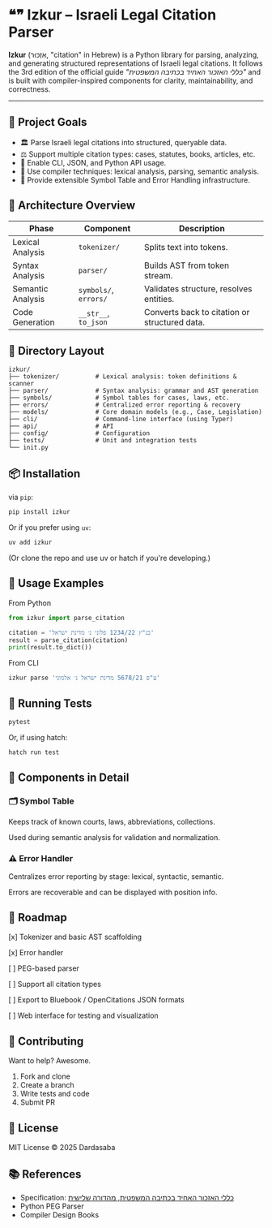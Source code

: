 # ❝❞ Izkur – Israeli Legal Citation Parser

**Izkur** (אִזְכּוּר, "citation" in Hebrew) is a Python library for parsing, analyzing, and generating structured representations of Israeli legal citations. It follows the 3rd edition of the official guide _"כללי האזכור האחיד בכתיבה המשפטית"_ and is built with compiler-inspired components for clarity, maintainability, and correctness.

---

## 🚀 Project Goals

- 🏛 Parse Israeli legal citations into structured, queryable data.
- ⚖️ Support multiple citation types: cases, statutes, books, articles, etc.
- 🧠 Enable CLI, JSON, and Python API usage.
- 🧩 Use compiler techniques: lexical analysis, parsing, semantic analysis.
- 🧰 Provide extensible Symbol Table and Error Handling infrastructure.

## 🧱 Architecture Overview

| Phase                | Component                | Description                                   |
|---------------------|--------------------------|-----------------------------------------------|
| Lexical Analysis     | `tokenizer/`              | Splits text into tokens.                      |
| Syntax Analysis      | `parser/`                 | Builds AST from token stream.                 |
| Semantic Analysis    | `symbols/`, `errors/`     | Validates structure, resolves entities.       |
| Code Generation      | `__str__`, `to_json`      | Converts back to citation or structured data. |

## 📁 Directory Layout

```shell
izkur/
├── tokenizer/          # Lexical analysis: token definitions & scanner
├── parser/             # Syntax analysis: grammar and AST generation
├── symbols/            # Symbol tables for cases, laws, etc.
├── errors/             # Centralized error reporting & recovery
├── models/             # Core domain models (e.g., Case, Legislation)
├── cli/                # Command-line interface (using Typer)
├── api/                # API
├── config/             # Configuration
├── tests/              # Unit and integration tests
└── init.py
```

## 📦 Installation

via `pip`:

```bash
pip install izkur
```

Or if you prefer using `uv`:

```bash
uv add izkur
```

(Or clone the repo and use uv or hatch if you're developing.)

## 🔧 Usage Examples

From Python

```python
from izkur import parse_citation

citation = 'בג"ץ 1234/22 פלוני נ׳ מדינת ישראל'
result = parse_citation(citation)
print(result.to_dict())
```

From CLI

```bash
izkur parse 'ע"פ 5678/21 מדינת ישראל נ׳ אלמוני'
```

## 🧪 Running Tests

```bash
pytest
```

Or, if using hatch:

```bash
hatch run test
```

## 🧠 Components in Detail

### 🗂️ Symbol Table

Keeps track of known courts, laws, abbreviations, collections.

Used during semantic analysis for validation and normalization.

### ⚠️ Error Handler

Centralizes error reporting by stage: lexical, syntactic, semantic.

Errors are recoverable and can be displayed with position info.

## 🧭 Roadmap

[x] Tokenizer and basic AST scaffolding

[x] Error handler

[ ] PEG-based parser

[ ] Support all citation types

[ ] Export to Bluebook / OpenCitations JSON formats

[ ] Web interface for testing and visualization

## 🤝 Contributing

Want to help? Awesome.

1. Fork and clone
1. Create a branch
1. Write tests and code
1. Submit PR

## 📃 License

MIT License © 2025 Dardasaba

## 📚 References

- Specification: [כללי האזכור האחיד בכתיבה המשפטית, מהדורה שלישית](https://law.tau.ac.il/sites/law.tau.ac.il/files/media_server/law_heb/izkur/izkur2021pdf.pdf)
- Python PEG Parser
- Compiler Design Books

